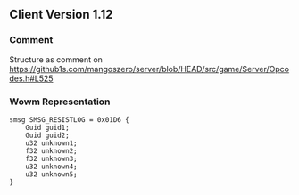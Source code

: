 ## Client Version 1.12

### Comment

Structure as comment on https://github1s.com/mangoszero/server/blob/HEAD/src/game/Server/Opcodes.h#L525

### Wowm Representation
```rust,ignore
smsg SMSG_RESISTLOG = 0x01D6 {
    Guid guid1;    
    Guid guid2;    
    u32 unknown1;    
    f32 unknown2;    
    f32 unknown3;    
    u32 unknown4;    
    u32 unknown5;    
}

```
